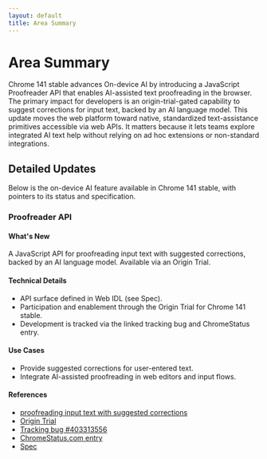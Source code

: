 ```yaml
---
layout: default
title: Area Summary
---
```


# Area Summary

Chrome 141 stable advances On-device AI by introducing a JavaScript Proofreader API that enables AI-assisted text proofreading in the browser. The primary impact for developers is an origin-trial-gated capability to suggest corrections for input text, backed by an AI language model. This update moves the web platform toward native, standardized text-assistance primitives accessible via web APIs. It matters because it lets teams explore integrated AI text help without relying on ad hoc extensions or non-standard integrations.

## Detailed Updates

Below is the on-device AI feature available in Chrome 141 stable, with pointers to its status and specification.

### Proofreader API

#### What's New
A JavaScript API for proofreading input text with suggested corrections, backed by an AI language model. Available via an Origin Trial.

#### Technical Details
- API surface defined in Web IDL (see Spec).
- Participation and enablement through the Origin Trial for Chrome 141 stable.
- Development is tracked via the linked tracking bug and ChromeStatus entry.

#### Use Cases
- Provide suggested corrections for user-entered text.
- Integrate AI-assisted proofreading in web editors and input flows.

#### References
- [proofreading input text with suggested corrections](/blog/proofreader-api-ot)
- [Origin Trial](/origintrials#/register_trial/1988902185437495297)
- [Tracking bug #403313556](https://issues.chromium.org/issues/403313556)
- [ChromeStatus.com entry](https://chromestatus.com/feature/5164677291835392)
- [Spec](https://github.com/webmachinelearning/proofreader-api/blob/main/README.md#full-api-surface-in-web-idl)
